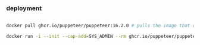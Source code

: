 ### deployment

```bash

docker pull ghcr.io/puppeteer/puppeteer:16.2.0 # pulls the image that contains Puppeteer v16.2.0
```

```bash
docker run -i --init --cap-add=SYS_ADMIN --rm ghcr.io/puppeteer/puppeteer:16.2.0 node -e "$(cat index.js)"
```


